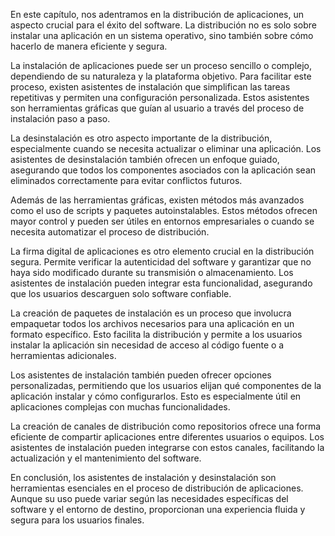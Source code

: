 En este capítulo, nos adentramos en la distribución de aplicaciones, un aspecto crucial para el éxito del software. La distribución no es solo sobre instalar una aplicación en un sistema operativo, sino también sobre cómo hacerlo de manera eficiente y segura.

La instalación de aplicaciones puede ser un proceso sencillo o complejo, dependiendo de su naturaleza y la plataforma objetivo. Para facilitar este proceso, existen asistentes de instalación que simplifican las tareas repetitivas y permiten una configuración personalizada. Estos asistentes son herramientas gráficas que guían al usuario a través del proceso de instalación paso a paso.

La desinstalación es otro aspecto importante de la distribución, especialmente cuando se necesita actualizar o eliminar una aplicación. Los asistentes de desinstalación también ofrecen un enfoque guiado, asegurando que todos los componentes asociados con la aplicación sean eliminados correctamente para evitar conflictos futuros.

Además de las herramientas gráficas, existen métodos más avanzados como el uso de scripts y paquetes autoinstalables. Estos métodos ofrecen mayor control y pueden ser útiles en entornos empresariales o cuando se necesita automatizar el proceso de distribución.

La firma digital de aplicaciones es otro elemento crucial en la distribución segura. Permite verificar la autenticidad del software y garantizar que no haya sido modificado durante su transmisión o almacenamiento. Los asistentes de instalación pueden integrar esta funcionalidad, asegurando que los usuarios descarguen solo software confiable.

La creación de paquetes de instalación es un proceso que involucra empaquetar todos los archivos necesarios para una aplicación en un formato específico. Esto facilita la distribución y permite a los usuarios instalar la aplicación sin necesidad de acceso al código fuente o a herramientas adicionales.

Los asistentes de instalación también pueden ofrecer opciones personalizadas, permitiendo que los usuarios elijan qué componentes de la aplicación instalar y cómo configurarlos. Esto es especialmente útil en aplicaciones complejas con muchas funcionalidades.

La creación de canales de distribución como repositorios ofrece una forma eficiente de compartir aplicaciones entre diferentes usuarios o equipos. Los asistentes de instalación pueden integrarse con estos canales, facilitando la actualización y el mantenimiento del software.

En conclusión, los asistentes de instalación y desinstalación son herramientas esenciales en el proceso de distribución de aplicaciones. Aunque su uso puede variar según las necesidades específicas del software y el entorno de destino, proporcionan una experiencia fluida y segura para los usuarios finales.

